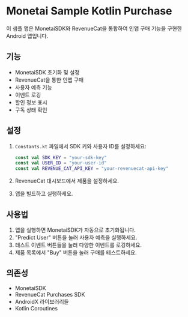 # Monetai Sample Kotlin Purchase

이 샘플 앱은 MonetaiSDK와 RevenueCat을 통합하여 인앱 구매 기능을 구현한 Android 앱입니다.

## 기능

- MonetaiSDK 초기화 및 설정
- RevenueCat을 통한 인앱 구매
- 사용자 예측 기능
- 이벤트 로깅
- 할인 정보 표시
- 구독 상태 확인

## 설정

1. `Constants.kt` 파일에서 SDK 키와 사용자 ID를 설정하세요:

   ```kotlin
   const val SDK_KEY = "your-sdk-key"
   const val USER_ID = "your-user-id"
   const val REVENUE_CAT_API_KEY = "your-revenuecat-api-key"
   ```

2. RevenueCat 대시보드에서 제품을 설정하세요.

3. 앱을 빌드하고 실행하세요.

## 사용법

1. 앱을 실행하면 MonetaiSDK가 자동으로 초기화됩니다.
2. "Predict User" 버튼을 눌러 사용자 예측을 실행하세요.
3. 테스트 이벤트 버튼들을 눌러 다양한 이벤트를 로깅하세요.
4. 제품 목록에서 "Buy" 버튼을 눌러 구매를 테스트하세요.

## 의존성

- MonetaiSDK
- RevenueCat Purchases SDK
- AndroidX 라이브러리들
- Kotlin Coroutines
